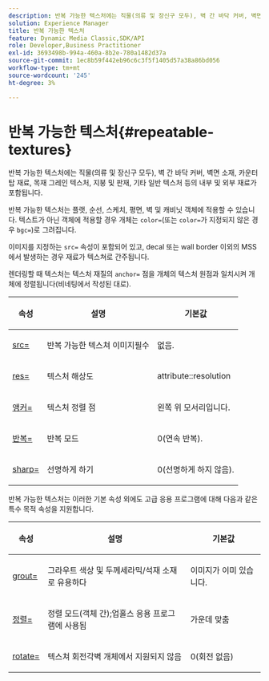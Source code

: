 ```yaml
---
description: 반복 가능한 텍스처에는 직물(의류 및 장신구 모두), 벽 간 바닥 커버, 벽면 소재, 카운터탑 재료, 목재 그레인 텍스처, 지붕 및 판재, 기타 일반 텍스처 등의 내부 및 외부 재료가 포함됩니다.
solution: Experience Manager
title: 반복 가능한 텍스처
feature: Dynamic Media Classic,SDK/API
role: Developer,Business Practitioner
exl-id: 3693498b-994a-460a-8b2e-780a1482d37a
source-git-commit: 1ec8b59f442eb96c6c3f5f1405d57a38a86bd056
workflow-type: tm+mt
source-wordcount: '245'
ht-degree: 3%

---
```


# 반복 가능한 텍스처{#repeatable-textures}

반복 가능한 텍스처에는 직물(의류 및 장신구 모두), 벽 간 바닥 커버, 벽면 소재, 카운터탑 재료, 목재 그레인 텍스처, 지붕 및 판재, 기타 일반 텍스처 등의 내부 및 외부 재료가 포함됩니다.

반복 가능한 텍스처는 플랫, 순선, 스케치, 평면, 벽 및 캐비닛 객체에 적용할 수 있습니다. 텍스트가 아닌 객체에 적용할 경우 개체는 `color=`(또는 `color=`가 지정되지 않은 경우 `bgc=`)로 그려집니다.

이미지를 지정하는 `src=` 속성이 포함되어 있고, decal 또는 wall border 이외의 MSS에서 발생하는 경우 재료가 텍스쳐로 간주됩니다.

렌더링할 때 텍스처는 텍스처 재질의 `anchor=` 점을 개체의 텍스처 원점과 일치시켜 개체에 정렬됩니다(비네팅에서 작성된 대로).

<table id="table_992A6E93E4274B598A236F8F728F017A"> 
 <thead> 
  <tr> 
   <th colname="col1" class="entry"> <p>속성 </p> </th> 
   <th colname="col2" class="entry"> <p>설명 </p> </th> 
   <th colname="col3" class="entry"> <p>기본값 </p> </th> 
  </tr> 
 </thead>
 <tbody> 
  <tr> 
   <td colname="col1"> <p> <a href="../../../../../../ir-api/http-protocol/image-rendering-api-ref/c-ir-http-protocol-ref/c-ir-http-protocol-command-reference/r-ir-src.md#reference-62c98abad22149d68d405ed6aaff8272" type="reference" format="dita" scope="local"> <span class="codeph"> src=  </span> </a> </p> </td> 
   <td colname="col2"> <p>반복 가능한 텍스쳐 이미지필수 </p> </td> 
   <td colname="col3"> <p>없음. </p> </td> 
  </tr> 
  <tr> 
   <td colname="col1"> <p> <a href="../../../../../../ir-api/http-protocol/image-rendering-api-ref/c-ir-http-protocol-ref/c-ir-http-protocol-command-reference/r-ir-res.md#reference-0ad9de8887144c83a6db97b4994f7c04" type="reference" format="dita" scope="local"> <span class="codeph"> res=  </span> </a> </p> </td> 
   <td colname="col2"> <p>텍스처 해상도 </p> </td> 
   <td colname="col3"> <span class="codeph"> attribute::resolution  </span> </td> 
  </tr> 
  <tr> 
   <td colname="col1"> <p> <a href="../../../../../../ir-api/http-protocol/image-rendering-api-ref/c-ir-http-protocol-ref/c-ir-http-protocol-command-reference/r-ir-http-anchor.md#reference-d53923d785c9442997dc7f2199524c26" type="reference" format="dita" scope="local"> <span class="codeph"> 앵커=  </span> </a> </p> </td> 
   <td colname="col2"> <p>텍스처 정렬 점 </p> </td> 
   <td colname="col3"> <p>왼쪽 위 모서리입니다. </p> </td> 
  </tr> 
  <tr> 
   <td colname="col1"> <p> <a href="../../../../../../ir-api/http-protocol/image-rendering-api-ref/c-ir-http-protocol-ref/c-ir-http-protocol-command-reference/r-ir-http-repeat.md#reference-37749da8233f42599ecf4731055fb7d8" type="reference" format="dita" scope="local"> <span class="codeph"> 반복=  </span> </a> </p> </td> 
   <td colname="col2"> <p>반복 모드 </p> </td> 
   <td colname="col3"> <p>0(연속 반복). </p> </td> 
  </tr> 
  <tr> 
   <td colname="col1"> <p> <a href="../../../../../../ir-api/http-protocol/image-rendering-api-ref/c-ir-http-protocol-ref/c-ir-http-protocol-command-reference/r-ir-http-sharp.md#reference-acdd87f6b5de4e3a85e5d3c03022a35a" type="reference" format="dita" scope="local"> <span class="codeph"> sharp=  </span> </a> </p> </td> 
   <td colname="col2"> <p>선명하게 하기 </p> </td> 
   <td colname="col3"> <p>0(선명하게 하지 않음). </p> </td> 
  </tr> 
 </tbody> 
</table>

반복 가능한 텍스처는 이러한 기본 속성 외에도 고급 응용 프로그램에 대해 다음과 같은 특수 목적 속성을 지원합니다.

<table id="table_A97365804CB143DEB31F26A65DA3CE04"> 
 <thead> 
  <tr> 
   <th colname="col1" class="entry"> <p>속성 </p> </th> 
   <th colname="col2" class="entry"> <p>설명 </p> </th> 
   <th colname="col3" class="entry"> <p>기본값 </p> </th> 
  </tr> 
 </thead>
 <tbody> 
  <tr> 
   <td colname="col1"> <p> <a href="../../../../../../ir-api/http-protocol/image-rendering-api-ref/c-ir-http-protocol-ref/c-ir-http-protocol-command-reference/r-ir-grout.md#reference-73651cbbbc344adba2626ef950d3672a" type="reference" format="dita" scope="local"> <span class="codeph"> grout=  </span> </a> </p> </td> 
   <td colname="col2"> <p>그라우트 색상 및 두께세라믹/석재 소재로 유용하다 </p> </td> 
   <td colname="col3"> <p>이미지가 이미 있습니다. </p> </td> 
  </tr> 
  <tr> 
   <td colname="col1"> <p> <a href="../../../../../../ir-api/http-protocol/image-rendering-api-ref/c-ir-http-protocol-ref/c-ir-http-protocol-command-reference/r-ir-align.md#reference-4d63baa522ce42f9b15167ba34c5c6a7" type="reference" format="dita" scope="local"> <span class="codeph"> 정렬=  </span> </a> </p> </td> 
   <td colname="col2"> <p>정렬 모드(객체 간);업홀스 응용 프로그램에 사용됨 </p> </td> 
   <td colname="col3"> <p>가운데 맞춤 </p> </td> 
  </tr> 
  <tr> 
   <td colname="col1"> <p> <a href="../../../../../../ir-api/http-protocol/image-rendering-api-ref/c-ir-http-protocol-ref/c-ir-http-protocol-command-reference/r-ir-rotate.md#reference-3745d74a913e4065b7ac009fb4fd9e3c" type="reference" format="dita" scope="local"> <span class="codeph"> rotate= </span> </a> </p> </td> 
   <td colname="col2"> <p>텍스쳐 회전각벽 개체에서 지원되지 않음 </p> </td> 
   <td colname="col3"> <p>0(회전 없음) </p> </td> 
  </tr> 
 </tbody> 
</table>
